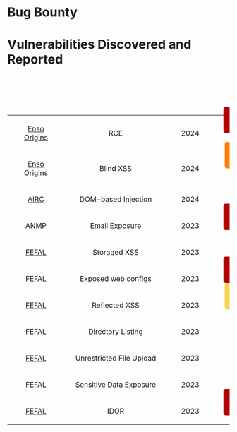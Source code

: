 # Bug Bounty


<style>

    .table-container {
      width: 100%;
      overflow: hidden;
      border: 0px!important;
    }

     .table-container table {
      width: 100%;
      border-collapse: collapse;
      background-color: transparent!important;
      border: 0px!important;
    }
     .table-container thead {
      border: 0px!important;
      background-color: transparent!important;
      padding-bottom: 50px;
      font-size: 24px;
    }

     .table-container th,  .table-container td {
      padding: 20px;
      text-align: center;
      border: 0px!important;
    }

    .table-container tr {
      margin-bottom: 20px!important;
      text-align: center !important;
    }

    .table-container th {
      color: #fff;
    }

    .table-container td {
      border: 0;
    }

    .low, .medium, .high, .critical {
      color: #fff;
      font-weight: bold;
      display: inline;
      padding: 5px;
      border-radius: 5px;
      text-transform: uppercase; /* Adicionado para transformar o texto em maiúsculas */
      margin: 2px; /* Adicionado para adicionar um pequeno espaçamento entre as tags */
    }

    .low {
      background-color: #007FFF;
    }

    .medium {
      background-color: #ffd150;
    }

    .high {
      background-color: #FF8000;
    }

    .critical {
      background-color: #b30000;
    }
    thead tr:first-child th{ 
      padding-bottom: 25px !important;
      text-transform: uppercase;
    }
  </style>

# Vulnerabilities Discovered and Reported


<div class="table-container">
    <table>
      <thead>
        <tr>
          <th>entity</th>
          <th>vulnerability</th>
          <th>Year</th>
          <th>Severity</th>
        </tr>
      </thead>
      <tbody>
      <tr>
          <td><a href="https://enso-origins.com" target="_blank">Enso Origins</a></td>
          <td>RCE</td>
          <td>2024</td>
          <td class="critical">Critical</td>
        </tr>
        <tr>
          <td><a href="https://enso-origins.com" target="_blank">Enso Origins</a></td>
          <td>Blind XSS</td>
          <td>2024</td>
          <td class="high">Medium</td>
        </tr>
        <tr>
          <td><a href="https://www.airc.pt" target="_blank">AIRC</a></td>
          <td>DOM-based Injection</td>
          <td>2024</td>
          <td class="high">high</td>
        </tr>
        <tr>
          <td><a href="https://anmp.pt" target="_blank">ANMP</a></td>
          <td>Email Exposure</td>
          <td>2023</td>
          <td class="critical">CRITICAL</td>
        </tr>
        <tr>
          <td><a href="https://fefal.pt" target="_blank">FEFAL</a></td>
          <td>Storaged XSS</td>
          <td>2023</td>
          <td class="high">high</td>
        </tr>
        <tr>
          <td><a href="https://fefal.pt" target="_blank">FEFAL</a></td>
          <td>Exposed web configs</td>
          <td>2023</td>
          <td class="critical">CRITICAL</td>
        </tr>
         <tr>
          <td><a href="https://fefal.pt" target="_blank">FEFAL</a></td>
          <td>Reflected XSS</td>
          <td>2023</td>
          <td class="medium">MEDIUM</td>
        </tr>
        <tr>
          <td><a href="https://fefal.pt" target="_blank">FEFAL</a></td>
          <td>Directory Listing</td>
          <td>2023</td>
          <td class="low">Low</td>
        </tr>
        <tr>
          <td><a href="https://fefal.pt" target="_blank">FEFAL</a></td>
          <td>Unrestricted File Upload</td>
          <td>2023</td>
          <td class="high">high</td>
        </tr>
        <tr>
          <td><a href="https://fefal.pt" target="_blank">FEFAL</a></td>
          <td>Sensitive Data Exposure</td>
          <td>2023</td>
          <td class="high">high</td>
        </tr>
        <tr>
          <td><a href="https://fefal.pt" target="_blank">FEFAL</a></td>
          <td>IDOR</td>
          <td>2023</td>
          <td class="critical">critical</td>
        </tr>
      </tbody>
    </table>
  </div>
